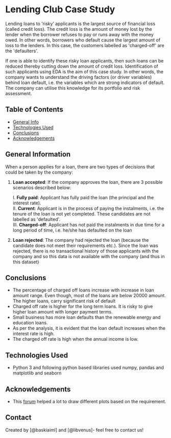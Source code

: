 # Lending Club Case Study
Lending loans to ‘risky’ applicants is the largest source of financial loss (called credit loss). 
The credit loss is the amount of money lost by the lender when the borrower refuses to pay or runs away with the money owed. In other words, borrowers who default 
cause the largest amount of loss to the lenders. In this case, the customers labelled as 'charged-off' are the 'defaulters'. 

If one is able to identify these risky loan applicants, then such loans can be reduced thereby cutting down the amount of credit loss. 
Identification of such applicants using EDA is the aim of this case study. In other words, the company wants to understand the driving factors (or driver variables) behind loan default, i.e. the variables which are strong indicators of default.  The company can utilise this knowledge for its portfolio and risk assessment. 


## Table of Contents
* [General Info](#general-information)
* [Technologies Used](#technologies-used)
* [Conclusions](#conclusions)
* [Acknowledgements](#acknowledgements)

<!-- You can include any other section that is pertinent to your problem -->

## General Information
When a person applies for a loan, there are two types of decisions that could be taken by the company:

   1. **Loan accepted**: If the company approves the loan, there are 3 possible scenarios described below:

       I. **Fully paid**: Applicant has fully paid the loan (the principal and the interest rate).</br>
       II. **Current**: Applicant is in the process of paying the instalments, i.e. the tenure of the loan is not yet completed. These candidates are not labelled as 'defaulted'.</br>
       III. **Charged-off**: Applicant has not paid the instalments in due time for a long period of time, i.e. he/she has defaulted on the loan 

2. **Loan rejected**: The company had rejected the loan (because the candidate does not meet their requirements etc.). Since the loan was rejected, there is no transactional history of those applicants with the company and so this data is not available with the company (and thus in this dataset)

## Conclusions
- The percentage of charged off loans increase with increase in loan amount range. Even though, most of the loans are below 20000 amount. The higher loans, carry significant risk of default
- Charged off rate is higher for the long term loans. It is risky to give higher loan amount with longer payment terms.
- Small business has more loan defaults than the renewable energy and education loans.
-  As per the analysis, it is evident that the loan default increases when the interest rate is high.
-  The charged off rate is high when the annual income is low.



## Technologies Used
- Python 3 and following python based libraries used numpy, pandas and matplotlib and seaborn

## Acknowledgements
- This [forum](https://stackoverflow.com/) helped a lot to draw different plots based on the requirement.


## Contact
Created by [@baskiaiml] and [@libvenus]- feel free to contact us!
